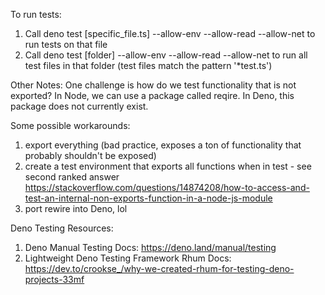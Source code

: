 To run tests:

1. Call deno test [specific_file.ts] --allow-env --allow-read --allow-net to run tests on that file
2. Call deno test [folder] --allow-env --allow-read --allow-net to run all test files in that folder (test files match the pattern '\*test.ts')

Other Notes:
One challenge is how do we test functionality that is not exported?
In Node, we can use a package called reqire.
In Deno, this package does not currently exist.

Some possible workarounds:

1. export everything (bad practice, exposes a ton of functionality that probably shouldn't be exposed)
2. create a test environment that exports all functions when in test - see second ranked answer
   https://stackoverflow.com/questions/14874208/how-to-access-and-test-an-internal-non-exports-function-in-a-node-js-module
3. port rewire into Deno, lol

Deno Testing Resources:

1. Deno Manual Testing Docs: https://deno.land/manual/testing
2. Lightweight Deno Testing Framework Rhum Docs: https://dev.to/crookse_/why-we-created-rhum-for-testing-deno-projects-33mf
